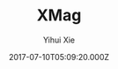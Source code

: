---
title: XMag
github: https://github.com/yihui/hugo-xmag
demo: https://xmag.yihui.name/
author: Yihui Xie
ssg:
  - Hugo
cms:
  - Markdown
date: 2017-07-10T05:09:20.000Z
description: A minimal magazine theme for Hugo
draft: false
publish_date: '2017-07-10T05:09:20Z'
update_date: '2022-08-08T14:46:43Z'
github_star: 70
github_fork: 47
---